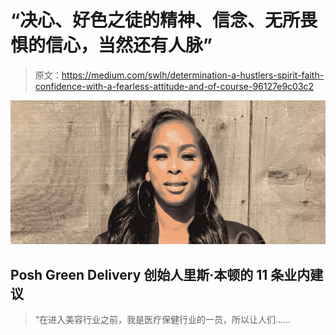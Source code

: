 # “决心、好色之徒的精神、信念、无所畏惧的信心，当然还有人脉”

> 原文：<https://medium.com/swlh/determination-a-hustlers-spirit-faith-confidence-with-a-fearless-attitude-and-of-course-96127e9c03c2>

![](img/b5c47863fc796504ea013195164a9410.png)

## Posh Green Delivery 创始人里斯·本顿的 11 条业内建议

> “在进入美容行业之前，我是医疗保健行业的一员，所以让人们……